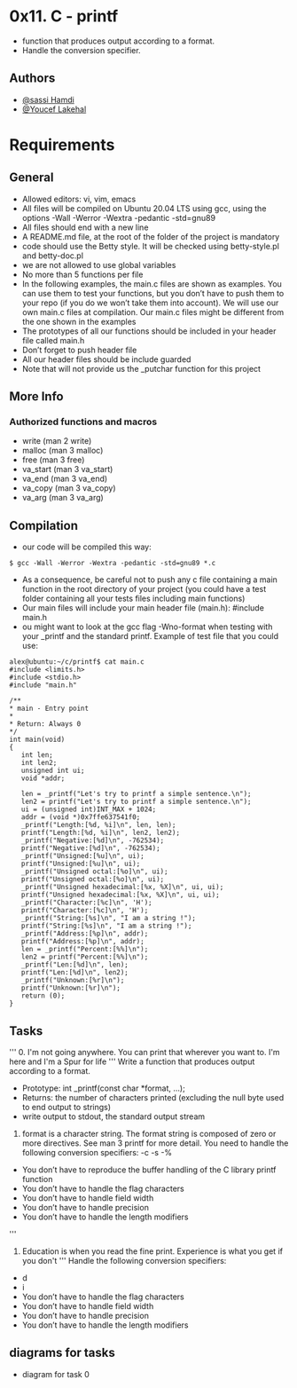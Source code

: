 # 0x11. C - printf

+ function that produces output according to a format.
+ Handle the conversion specifier.

## Authors

- [@sassi Hamdi](https://www.github.com/octokatherine)
- [@Youcef Lakehal](https://github.com/Youcef-Lakehal)

# Requirements

## General
+ Allowed editors: vi, vim, emacs
+ All files will be compiled on Ubuntu 20.04 LTS using gcc, using the options -Wall -Werror -Wextra -pedantic -std=gnu89
+ All files should end with a new line
+ A README.md file, at the root of the folder of the project is mandatory
+ code should use the Betty style. It will be checked using betty-style.pl and betty-doc.pl
+ we are not allowed to use global variables
+ No more than 5 functions per file
+ In the following examples, the main.c files are shown as examples. You can use them to test your functions, but you don’t have to push them to your repo (if you do we won’t take them into account). We will use our own main.c files at compilation. Our main.c files might be different from the one shown in the examples
+ The prototypes of all our functions should be included in your header file called main.h
+ Don’t forget to push header file
+ All our header files should be include guarded
+ Note that will not provide us the _putchar function for this project

## More Info

### Authorized functions and macros

+ write (man 2 write)
+ malloc (man 3 malloc)
+ free (man 3 free)
+ va_start (man 3 va_start)
+ va_end (man 3 va_end)
+ va_copy (man 3 va_copy)
+ va_arg (man 3 va_arg)

## Compilation

+ our code will be compiled this way:
```
$ gcc -Wall -Werror -Wextra -pedantic -std=gnu89 *.c

```
+ As a consequence, be careful not to push any c file containing a main function in the root directory of your project (you could have a test folder containing all your tests files including main functions)
+ Our main files will include your main header file (main.h): #include main.h
+ ou might want to look at the gcc flag -Wno-format when testing with your _printf and the standard printf. Example of test file that you could use:

 ```
alex@ubuntu:~/c/printf$ cat main.c 
#include <limits.h>
#include <stdio.h>
#include "main.h"

/**
 * main - Entry point
 *
 * Return: Always 0
 */
int main(void)
{
    int len;
    int len2;
    unsigned int ui;
    void *addr;

    len = _printf("Let's try to printf a simple sentence.\n");
    len2 = printf("Let's try to printf a simple sentence.\n");
    ui = (unsigned int)INT_MAX + 1024;
    addr = (void *)0x7ffe637541f0;
    _printf("Length:[%d, %i]\n", len, len);
    printf("Length:[%d, %i]\n", len2, len2);
    _printf("Negative:[%d]\n", -762534);
    printf("Negative:[%d]\n", -762534);
    _printf("Unsigned:[%u]\n", ui);
    printf("Unsigned:[%u]\n", ui);
    _printf("Unsigned octal:[%o]\n", ui);
    printf("Unsigned octal:[%o]\n", ui);
    _printf("Unsigned hexadecimal:[%x, %X]\n", ui, ui);
    printf("Unsigned hexadecimal:[%x, %X]\n", ui, ui);
    _printf("Character:[%c]\n", 'H');
    printf("Character:[%c]\n", 'H');
    _printf("String:[%s]\n", "I am a string !");
    printf("String:[%s]\n", "I am a string !");
    _printf("Address:[%p]\n", addr);
    printf("Address:[%p]\n", addr);
    len = _printf("Percent:[%%]\n");
    len2 = printf("Percent:[%%]\n");
    _printf("Len:[%d]\n", len);
    printf("Len:[%d]\n", len2);
    _printf("Unknown:[%r]\n");
    printf("Unknown:[%r]\n");
    return (0);
}
 ```
## Tasks
'''
0. I'm not going anywhere. You can print that wherever you want to. I'm here and I'm a Spur for life
'''
Write a function that produces output according to a format.
+ Prototype: int _printf(const char *format, ...);
+ Returns: the number of characters printed (excluding the null byte used to end output to strings)
+ write output to stdout, the standard output stream
1. format is a character string. The format string is composed of zero or more directives. See man 3 printf for more detail. You need to handle the following conversion specifiers:
	-c
	-s
	-%
+ You don’t have to reproduce the buffer handling of the C library printf function
+ You don’t have to handle the flag characters
+ You don’t have to handle field width
+ You don’t have to handle precision
+ You don’t have to handle the length modifiers

'''
1. Education is when you read the fine print. Experience is what you get if you don't
'''
Handle the following conversion specifiers:
+ d
+ i
+ You don’t have to handle the flag characters
+ You don’t have to handle field width
+ You don’t have to handle precision
+ You don’t have to handle the length modifiers
## diagrams for tasks
+ diagram for task 0
